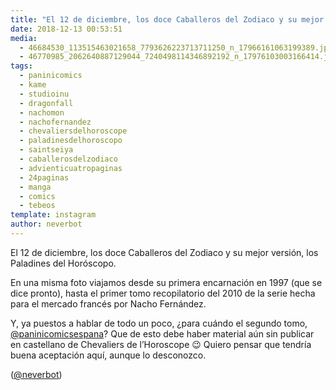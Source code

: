 ```yaml
---
title: "El 12 de diciembre, los doce Caballeros del Zodiaco y su mejor versión, los Paladines del Horóscopo"
date: 2018-12-13 00:53:51
media: 
  - 46684530_113515463021658_7793626223713711250_n_17966161063199389.jpg
  - 46770985_2062640887129044_7240498114346892192_n_17976103003166414.jpg
tags: 
  - paninicomics
  - kame
  - studioinu
  - dragonfall
  - nachomon
  - nachofernandez
  - chevaliersdelhoroscope
  - paladinesdelhoroscopo
  - saintseiya
  - caballerosdelzodiaco
  - advienticuatropaginas
  - 24paginas
  - manga
  - comics
  - tebeos
template: instagram
author: neverbot
---
```


El 12 de diciembre, los doce Caballeros del Zodiaco y su mejor versión, los Paladines del Horóscopo.

En una misma foto viajamos desde su primera encarnación en 1997 (que se dice pronto), hasta el primer tomo recopilatorio del 2010 de la serie hecha para el mercado francés por Nacho Fernández.

Y, ya puestos a hablar de todo un poco, ¿para cuándo el segundo tomo, [@paninicomicsespana](https://instagram.com/paninicomicsespana)? Que de esto debe haber material aún sin publicar en castellano de Chevaliers de l’Horoscope 😉 Quiero pensar que tendría buena aceptación aquí, aunque lo desconozco.

([@neverbot](https://instagram.com/neverbot))
